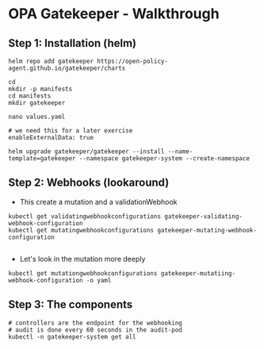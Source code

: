 # OPA Gatekeeper - Walkthrough 

## Step 1: Installation (helm) 

```
helm repo add gatekeeper https://open-policy-agent.github.io/gatekeeper/charts

cd
mkdir -p manifests 
cd manifests 
mkdir gatekeeper
```

```
nano values.yaml
```

```
# we need this for a later exercise
enableExternalData: true
```


```
helm upgrade gatekeeper/gatekeeper --install --name-template=gatekeeper --namespace gatekeeper-system --create-namespace
```

## Step 2: Webhooks (lookaround)

  * This create a mutation and a validationWebhook

```
kubectl get validatingwebhookconfigurations gatekeeper-validating-webhook-configuration 
kubectl get mutatingwebhookconfigurations gatekeeper-mutating-webhook-configuration 


```

  * Let's look in the mutation more deeply 

```
kubectl get mutationgwebhookconfigurations gatekeeper-mutatiing-webhook-configuration -o yaml
```

## Step 3: The components 

```
# controllers are the endpoint for the webhooking
# audit is done every 60 seconds in the audit-pod 
kubectl -n gatekeeper-system get all
```
     
